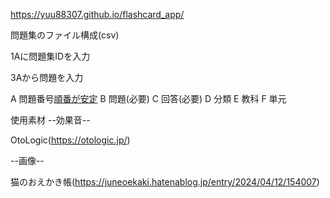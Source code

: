 https://yuu88307.github.io/flashcard_app/

問題集のファイル構成(csv)

1Aに問題集IDを入力

3Aから問題を入力

  A 問題番号[順番が安定](必要)
  B 問題(必要)
  C 回答(必要)
  D 分類
  E 教科
  F 単元
  


使用素材
--効果音--

OtoLogic(https://otologic.jp/)

--画像--

猫のおえかき帳(https://juneoekaki.hatenablog.jp/entry/2024/04/12/154007)
